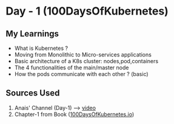 # Day - 1 (100DaysOfKubernetes)

## My Learnings

* What is Kubernetes ?
* Moving from Monolithic to Micro-services applications
* Basic architecture of a K8s cluster: nodes,pod,containers
* The 4 functionalities of the main/master node
* How the pods communicate with each other ? (basic)

## Sources Used

1. Anais' Channel (Day-1) --> [video](https://www.youtube.com/watch?v=w30yBV2ZDJ8&list=PLWnens-FYbIpUpmiiNYfkqTZQUYppGMFV&index=2)
2. Chapter-1 from Book ([100DaysOfKubernetes.io](https://100daysofkubernetes.io/start/intro-to-k8s.html))

